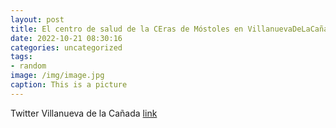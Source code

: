 ```yaml
---
layout: post
title: El centro de salud de la CEras de Móstoles en VillanuevaDeLaCañada es uno de los 80 centros sanitarios que la Comunidad de Mad...
date: 2022-10-21 08:30:16
categories: uncategorized
tags:
- random
image: /img/image.jpg
caption: This is a picture
---
```

Twitter Villanueva de la Cañada [link](https://twitter.com/AytoVDLCanada/status/1583071423739793411)
